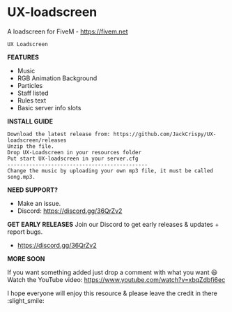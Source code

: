 # UX-loadscreen
A loadscreen for FiveM - https://fivem.net

```
UX Loadscreen
```
**FEATURES**

* Music
* RGB Animation Background
* Particles
* Staff listed
* Rules text
* Basic server info slots

**INSTALL GUIDE**
```
Download the latest release from: https://github.com/JackCrispy/UX-loadscreen/releases
Unzip the file.
Drop UX-Loadscreen in your resources folder
Put start UX-loadscreen in your server.cfg
---------------------------------------------
Change the music by uploading your own mp3 file, it must be called song.mp3.
```

**NEED SUPPORT?**
* Make an issue.
* Discord: https://discord.gg/36QrZv2

**GET EARLY RELEASES**
Join our Discord to get early releases & updates + report bugs.
- https://discord.gg/36QrZv2

**MORE SOON**

If you want something added just drop a comment with what you want :smiley:
Watch the YouTube video: https://www.youtube.com/watch?v=xbqZdbfi6ec


I hope everyone will enjoy this resource & please leave the credit in there :slight_smile: 
